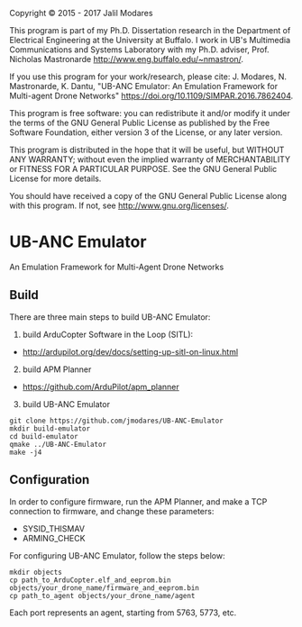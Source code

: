 Copyright © 2015 - 2017 Jalil Modares

This program is part of my Ph.D. Dissertation research in the Department of Electrical Engineering at the University at Buffalo. I work in UB's Multimedia Communications and Systems Laboratory with my Ph.D. adviser, Prof. Nicholas Mastronarde <http://www.eng.buffalo.edu/~nmastron/>.

If you use this program for your work/research, please cite:
J. Modares, N. Mastronarde, K. Dantu, "UB-ANC Emulator: An Emulation Framework for Multi-agent Drone Networks" <https://doi.org/10.1109/SIMPAR.2016.7862404>.

This program is free software: you can redistribute it and/or modify it under the terms of the GNU General Public License as published by the Free Software Foundation, either version 3 of the License, or any later version.

This program is distributed in the hope that it will be useful, but WITHOUT ANY WARRANTY; without even the implied warranty of MERCHANTABILITY or FITNESS FOR A PARTICULAR PURPOSE. See the GNU General Public License for more details.

You should have received a copy of the GNU General Public License along with this program. If not, see <http://www.gnu.org/licenses/>.

# UB-ANC Emulator
An Emulation Framework for Multi-Agent Drone Networks

Build
--------------

There are three main steps to build UB-ANC Emulator:

1) build ArduCopter Software in the Loop (SITL):
  - http://ardupilot.org/dev/docs/setting-up-sitl-on-linux.html

2) build APM Planner 
  - https://github.com/ArduPilot/apm_planner

3) build UB-ANC Emulator

```
git clone https://github.com/jmodares/UB-ANC-Emulator
mkdir build-emulator
cd build-emulator
qmake ../UB-ANC-Emulator
make -j4
```

Configuration
-------------

In order to configure firmware, run the APM Planner, and make a TCP connection to firmware, and change these parameters:
  - SYSID_THISMAV
  - ARMING_CHECK

For configuring UB-ANC Emulator, follow the steps below:

```
mkdir objects
cp path_to_ArduCopter.elf_and_eeprom.bin objects/your_drone_name/firmware_and_eeprom.bin
cp path_to_agent objects/your_drone_name/agent
```

Each port represents an agent, starting from 5763, 5773, etc.
